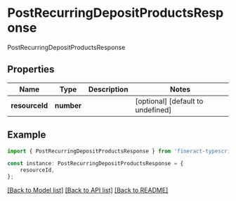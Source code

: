 # PostRecurringDepositProductsResponse

PostRecurringDepositProductsResponse

## Properties

Name | Type | Description | Notes
------------ | ------------- | ------------- | -------------
**resourceId** | **number** |  | [optional] [default to undefined]

## Example

```typescript
import { PostRecurringDepositProductsResponse } from 'fineract-typescript-client';

const instance: PostRecurringDepositProductsResponse = {
    resourceId,
};
```

[[Back to Model list]](../README.md#documentation-for-models) [[Back to API list]](../README.md#documentation-for-api-endpoints) [[Back to README]](../README.md)
